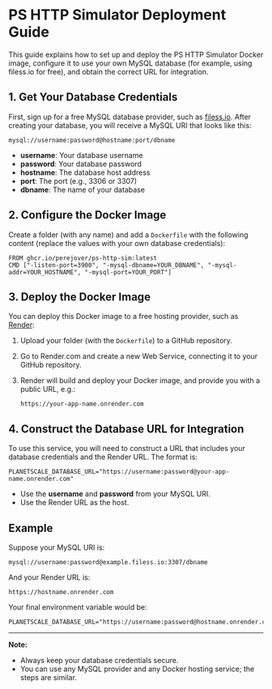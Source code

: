 # PS HTTP Simulator Deployment Guide

This guide explains how to set up and deploy the PS HTTP Simulator Docker image, configure it to use your own MySQL database (for example, using filess.io for free), and obtain the correct URL for integration.

## 1. Get Your Database Credentials

First, sign up for a free MySQL database provider, such as [filess.io](https://filess.io/). After creating your database, you will receive a MySQL URI that looks like this:

```
mysql://username:password@hostname:port/dbname
```

- **username**: Your database username
- **password**: Your database password
- **hostname**: The database host address
- **port**: The port (e.g., 3306 or 3307)
- **dbname**: The name of your database

## 2. Configure the Docker Image

Create a folder (with any name) and add a `Dockerfile` with the following content (replace the values with your own database credentials):

```
FROM ghcr.io/perejover/ps-http-sim:latest
CMD ["-listen-port=3900", "-mysql-dbname=YOUR_DBNAME", "-mysql-addr=YOUR_HOSTNAME", "-mysql-port=YOUR_PORT"]
```

## 3. Deploy the Docker Image

You can deploy this Docker image to a free hosting provider, such as [Render](https://render.com/):

1. Upload your folder (with the `Dockerfile`) to a GitHub repository.
2. Go to Render.com and create a new Web Service, connecting it to your GitHub repository.
3. Render will build and deploy your Docker image, and provide you with a public URL, e.g.:
   
   ```
   https://your-app-name.onrender.com
   ```

## 4. Construct the Database URL for Integration

To use this service, you will need to construct a URL that includes your database credentials and the Render URL. The format is:

```
PLANETSCALE_DATABASE_URL="https://username:password@your-app-name.onrender.com"
```

- Use the **username** and **password** from your MySQL URI.
- Use the Render URL as the host.

## Example

Suppose your MySQL URI is:
```
mysql://username:password@example.filess.io:3307/dbname
```

And your Render URL is:
```
https://hostname.onrender.com
```

Your final environment variable would be:
```
PLANETSCALE_DATABASE_URL="https://username:password@hostname.onrender.com"
```

---

**Note:**
- Always keep your database credentials secure.
- You can use any MySQL provider and any Docker hosting service; the steps are similar. 
